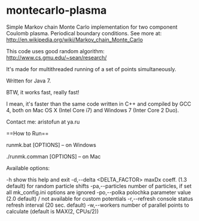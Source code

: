 montecarlo-plasma
=================

Simple Markov chain Monte Carlo implementation for two component Coulomb plasma.
Periodical boundary conditions.
See more at: http://en.wikipedia.org/wiki/Markov_chain_Monte_Carlo

This code uses good random algorithm: http://www.cs.gmu.edu/~sean/research/

It's made for multithreaded running of a set of points simultaneously.

Written for Java 7.

BTW, it works fast, really fast!

I mean, it's faster than the same code written in C++ and compiled by GCC 4, both on Mac OS X (Intel Core i7) and Windows 7 (Inter Core 2 Duo).

Contact me: aristofun at ya.ru


==How to Run==

runmk.bat [OPTIONS]  – on Windows

./runmk.comman [OPTIONS] – on Mac

Available options:

 -h                          show this help and exit
 -d,--delta <DELTA_FACTOR>   maxDx coeff. (1.3 default) for random particle shifts
 -pa,--particles <NUM>       number of particles, if set all mk_config.ini options are ignored
 -po,--polka <POLKA>         polochka parameter value (2.0 default) / not available for custom potentials
 -r,--refresh <SECONDS>      console status refresh interval (20 sec. default)
 -w,--workers <NUM>          number of parallel points to calculate (default is MAX(2, CPUs/2))
